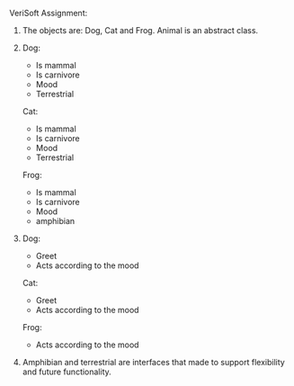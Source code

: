 VeriSoft Assignment:
1. The objects are: Dog, Cat and Frog. Animal is an abstract class.
2. Dog: 
    * Is mammal 
    * Is carnivore
    * Mood
    * Terrestrial

    Cat:
    * Is mammal
    * Is carnivore
    * Mood
    * Terrestrial
   
    Frog:
    * Is mammal
    * Is carnivore
    * Mood
    * amphibian
3. Dog: 
   * Greet
   * Acts according to the mood 
   
   Cat: 
   * Greet
   * Acts according to the mood 
   
   Frog:
   * Acts according to the mood 

4. Amphibian and terrestrial are interfaces that made to support flexibility and future functionality. 